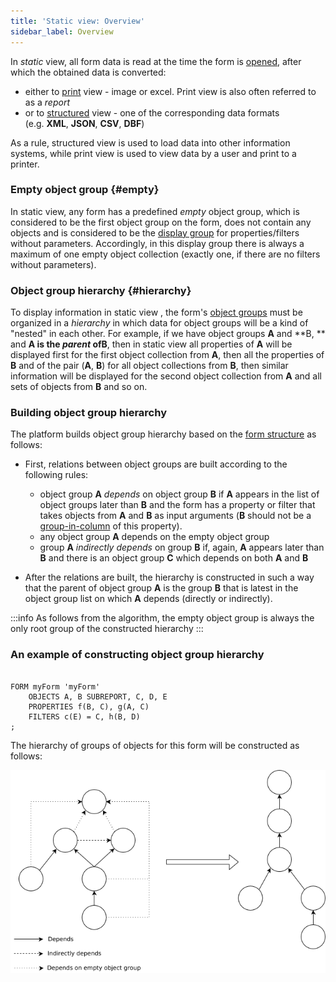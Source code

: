 ```yaml
---
title: 'Static view: Overview'
sidebar_label: Overview
---
```


In *static* view, all form data is read at the time the form is [opened](Open_form.md), after which the obtained data is converted:

-   either to [print](Print_view.md) view - image or excel. Print view is also often referred to as a *report*
-   or to [structured](Structured_view.md) view - one of the corresponding data formats (e.g. **XML**, **JSON**, **CSV**, **DBF**)

As a rule, structured view is used to load data into other information systems, while print view is used to view data by a user and print to a printer.

### Empty object group {#empty}

In static view, any form has a predefined *empty* object group, which is considered to be the first object group on the form, does not contain any objects and is considered to be the [display group](Form_structure.md#drawgroup-broken) for properties/filters without parameters. Accordingly, in this display group there is always a maximum of one empty object collection (exactly one, if there are no filters without parameters).

### Object group hierarchy {#hierarchy}

To display information in static view , the form's [object groups](Form_structure.md) must be organized in a *hierarchy* in which data for object groups will be a kind of "nested" in each other. For example, if we have object groups **A** and **B, ** and **A **is the *parent* of**B**, then in static view all properties of **A** will be displayed first for the first object collection from **A**, then all the properties of **B** and of the pair (**A**, **B**) for all object collections from **B**, then similar information will be displayed for the second object collection from **A** and all sets of objects from **B** and so on.

### Building **object group** hierarchy

The platform builds object group hierarchy based on the [form structure](Form_structure.md) as follows:

-   First, relations between object groups are built according to the following rules:
    -   object group **A** *depends* on object group **B** if **A** appears in the list of object groups later than **B** and the form has a property or filter that takes objects from **A** and **B** as input arguments (**B** should not be a [group-in-column](Form_structure.md#groupcolumns-broken) of this property).
    -   any object group **A** depends on the empty object group
    -   group **A** *indirectly depends* on group **B** if, again, **A** appears later than **B** and there is an object group **C** which depends on both **A** and **B**

-   After the relations are built, the hierarchy is constructed in such a way that the parent of object group **A** is the group **B** that is latest in the object group list on which **A** depends (directly or indirectly).


:::info
As follows from the algorithm, the empty object group is always the only root group of the constructed hierarchy
:::

### An example of constructing ****object group**** hierarchy

```lsf

FORM myForm 'myForm'
    OBJECTS A, B SUBREPORT, C, D, E
    PROPERTIES f(B, C), g(A, C)
    FILTERS c(E) = C, h(B, D)
;
```

The hierarchy of groups of objects for this form will be constructed as follows:

![](download/temp/svgout1677966355050823471.png)

  
